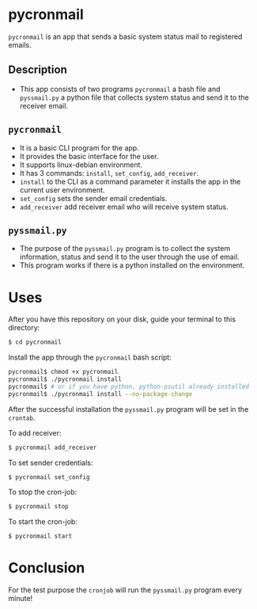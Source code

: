 # pycronmail
`pycronmail` is an app that sends a basic system status mail to registered emails.

## Description
* This app consists of two programs `pycronmail` a bash file and `pyssmail.py` a
python file that collects system status and send it to the receiver email.

## `pycronmail`
* It is a basic CLI program for the app.
* It provides the basic interface for the user.
* It supports linux-debian environment.
* It has 3 commands: `install`, `set_config`, `add_receiver`.
* `install` to the CLI as a command parameter it installs the app in the current
user environment.
* `set_config` sets the sender email credentials.
* `add_receiver` add receiver email who will receive system status.

## `pyssmail.py`
* The purpose of the `pyssmail.py` program is to collect the system information, 
status and send it to the user through the use of email. 
* This program works if there is a python installed on the environment.

# Uses

After you have this repository on your disk, guide your terminal to this directory:
```bash
$ cd pycronmail
```

Install the app through the `pycronmail` bash script:
```bash
pycronmail$ chmod +x pycronmail
pycronmail$ ./pycronmail install 
pycronmail$ # or if you have python, python-psutil already installed
pycronmail$ ./pycronmail install --no-package-change 
```

After the successful installation the `pyssmail.py` program will be set in the `crontab`.

To add receiver:
```bash
$ pycronmail add_receiver
```

To set sender credentials:
```bash
$ pycronmail set_config
```

To stop the cron-job:
```bash
$ pycronmail stop
```

To start the cron-job:
```bash
$ pycronmail start
```

# Conclusion
For the test purpose the `cronjob` will run the `pyssmail.py` program every minute!


